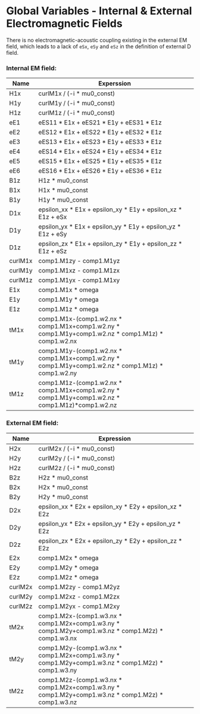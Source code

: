 # Global Variables - Internal & External Electromagnetic Fields

There is no electromagnetic-acoustic coupling existing in the external EM field, which leads to a lack of `eSx`, `eSy` and `eSz` in the definition of external D field.

### Internal EM field:

| Name    | Experssion                                                   |
| ------- | ------------------------------------------------------------ |
| H1x     | curlM1x / (-i * mu0_const)                                   |
| H1y     | curlM1y / (-i * mu0_const)                                   |
| H1z     | curlM1z / (-i * mu0_const)                                   |
| eE1     | eES11 * E1x + eES21 * E1y + eES31 * E1z                      |
| eE2     | eES12 * E1x + eES22 * E1y + eES32 * E1z                      |
| eE3     | eES13 * E1x + eES23 * E1y + eES33 * E1z                      |
| eE4     | eES14 * E1x + eES24 * E1y + eES34 * E1z                      |
| eE5     | eES15 * E1x + eES25 * E1y + eES35 * E1z                      |
| eE6     | eES16 * E1x + eES26 * E1y + eES36 * E1z                      |
| B1z     | H1z * mu0_const                                              |
| B1x     | H1x * mu0_const                                              |
| B1y     | H1y * mu0_const                                              |
| D1x     | epsilon_xx * E1x + epsilon_xy * E1y + epsilon_xz * E1z + eSx |
| D1y     | epsilon_yx * E1x + epsilon_yy * E1y + epsilon_yz * E1z + eSy |
| D1z     | epsilon_zx * E1x + epsilon_zy * E1y + epsilon_zz * E1z + eSz |
| curlM1x | comp1.M1zy - comp1.M1yz                                      |
| curlM1y | comp1.M1xz - comp1.M1zx                                      |
| curlM1z | comp1.M1yx - comp1.M1xy                                      |
| E1x     | comp1.M1x * omega                                            |
| E1y     | comp1.M1y * omega                                            |
| E1z     | comp1.M1z * omega                                            |
| tM1x    | comp1.M1x-(comp1.w2.nx * comp1.M1x+comp1.w2.ny * comp1.M1y+comp1.w2.nz * comp1.M1z) * comp1.w2.nx |
| tM1y    | comp1.M1y-(comp1.w2.nx * comp1.M1x+comp1.w2.ny * comp1.M1y+comp1.w2.nz * comp1.M1z) * comp1.w2.ny |
| tM1z    | comp1.M1z-(comp1.w2.nx * comp1.M1x+comp1.w2.ny * comp1.M1y+comp1.w2.nz * comp1.M1z)*comp1.w2.nz |

### External EM field:

| Name    | Expression                                                   |
| ------- | ------------------------------------------------------------ |
| H2x     | curlM2x / (-i * mu0_const)                                   |
| H2y     | curlM2y / (-i * mu0_const)                                   |
| H2z     | curlM2z / (-i * mu0_const)                                   |
| B2z     | H2z * mu0_const                                              |
| B2x     | H2x * mu0_const                                              |
| B2y     | H2y * mu0_const                                              |
| D2x     | epsilon_xx * E2x + epsilon_xy * E2y + epsilon_xz * E2z       |
| D2y     | epsilon_yx * E2x + epsilon_yy * E2y + epsilon_yz * E2z       |
| D2z     | epsilon_zx * E2x + epsilon_zy * E2y + epsilon_zz * E2z       |
| E2x     | comp1.M2x * omega                                            |
| E2y     | comp1.M2y * omega                                            |
| E2z     | comp1.M2z * omega                                            |
| curlM2x | comp1.M2zy - comp1.M2yz                                      |
| curlM2y | comp1.M2xz - comp1.M2zx                                      |
| curlM2z | comp1.M2yx - comp1.M2xy                                      |
| tM2x    | comp1.M2x-(comp1.w3.nx * comp1.M2x+comp1.w3.ny * comp1.M2y+comp1.w3.nz * comp1.M2z) * comp1.w3.nx |
| tM2y    | comp1.M2y-(comp1.w3.nx * comp1.M2x+comp1.w3.ny * comp1.M2y+comp1.w3.nz * comp1.M2z) * comp1.w3.ny |
| tM2z    | comp1.M2z-(comp1.w3.nx * comp1.M2x+comp1.w3.ny * comp1.M2y+comp1.w3.nz * comp1.M2z) * comp1.w3.nz |
